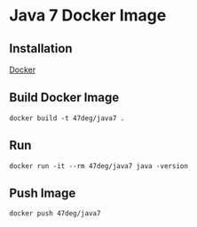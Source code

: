 # Java 7 Docker Image

## Installation

[Docker](https://www.docker.com/)

## Build Docker Image

	docker build -t 47deg/java7 .

## Run

	docker run -it --rm 47deg/java7 java -version

## Push Image

	docker push 47deg/java7